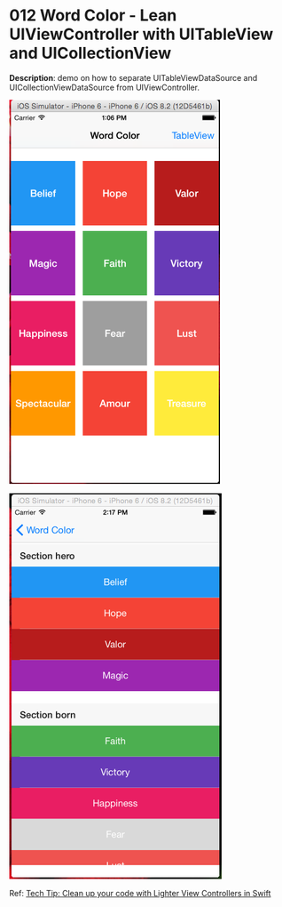 # 012 Word Color - Lean UIViewController with UITableView and UICollectionView

**Description**: demo on how to separate UITableViewDataSource and UICollectionViewDataSource from UIViewController.   

![Snapshot 1](https://github.com/vidaaudrey/012-Word-Color-Lean-UIViewController-UITableView-UICollectionView/blob/master/_snapshot/snapshot.png)

![Snapshot 3](https://github.com/vidaaudrey/012-Word-Color-Lean-UIViewController-UITableView-UICollectionView/blob/master/_snapshot/snapshot2.png)

Ref: [Tech Tip: Clean up your code with Lighter View Controllers in Swift](https://www.codefellows.org/blog/tech-tip-clean-up-your-code-with-lighter-view-controllers-in-swift)


